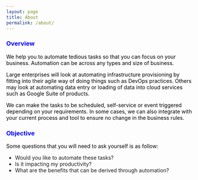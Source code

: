 ```yaml
---
layout: page
title: About
permalink: /about/
---
```


<style type="text/css">
h1 {color:red;}
h2,h3 {color:blue;}
p {color:black;}
</style>

### Overview

We help you to automate tedious tasks so that you can focus on your business. Automation can be across any types and size of business. 

Large enterprises will look at automating infrastructure provisioning by fitting into their agile way of doing things such as DevOps practices. Others may look at automating data entry or loading of data into cloud services such as Google Suite of products.

We can make the tasks to be scheduled, self-service or event triggered depending on your requirements. In some cases, we can also integrate with your current process and tool to ensure no change in the business rules. 


### Objective

Some questions that you will need to ask yourself is as follow:
- Would you like to automate these tasks? 
- Is it impacting my productivity?
- What are the benefits that can be derived through automation?
